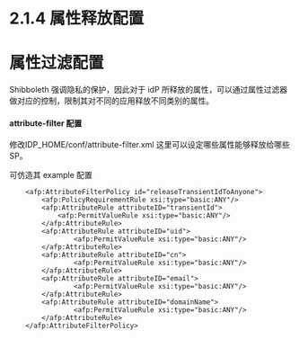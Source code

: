 # 2.1.4 属性释放配置

# 属性过滤配置

Shibboleth 强调隐私的保护，因此对于 idP 所释放的属性，可以通过属性过滤器做对应的控制，限制其对不同的应用释放不同类别的属性。

#### attribute-filter 配置

修改IDP_HOME/conf/attribute-filter.xml
这里可以设定哪些属性能够释放给哪些SP。

可仿造其 example 配置

```
    <afp:AttributeFilterPolicy id="releaseTransientIdToAnyone">
        <afp:PolicyRequirementRule xsi:type="basic:ANY"/>
        <afp:AttributeRule attributeID="transientId">
            <afp:PermitValueRule xsi:type="basic:ANY"/>
        </afp:AttributeRule>
        <afp:AttributeRule attributeID="uid">
                <afp:PermitValueRule xsi:type="basic:ANY"/>
        </afp:AttributeRule>
        <afp:AttributeRule attributeID="cn">
                <afp:PermitValueRule xsi:type="basic:ANY"/>
        </afp:AttributeRule>
        <afp:AttributeRule attributeID="email">
                <afp:PermitValueRule xsi:type="basic:ANY"/>
        </afp:AttributeRule>
        <afp:AttributeRule attributeID="domainName">
                <afp:PermitValueRule xsi:type="basic:ANY"/>
        </afp:AttributeRule>
    </afp:AttributeFilterPolicy>
```


